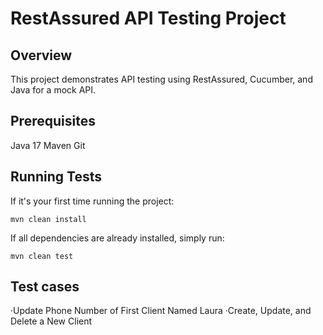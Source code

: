 # RestAssured API Testing Project

## Overview
This project demonstrates API testing using RestAssured, Cucumber, and Java for a mock API.

## Prerequisites
Java 17
Maven
Git

## Running Tests

If it's your first time running the project: 
```
mvn clean install
```
If all dependencies are already installed, simply run:
```
mvn clean test
```

## Test cases
·Update Phone Number of First Client Named Laura
·Create, Update, and Delete a New Client
